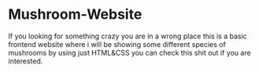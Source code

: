 # Mushroom-Website
If you looking for something crazy you are in a wrong place this is a basic frontend website where i will be showing
some different species of mushrooms by using just HTML&CSS you can check this shit out if you are interested.
